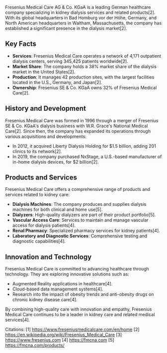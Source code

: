 Fresenius Medical Care AG & Co. KGaA is a leading German healthcare company specializing in kidney dialysis services and related products[2]. With its global headquarters in Bad Homburg vor der Höhe, Germany, and North American headquarters in Waltham, Massachusetts, the company has established a significant presence in the dialysis market[2].

## Key Facts

- **Services**: Fresenius Medical Care operates a network of 4,171 outpatient dialysis centers, serving 345,425 patients worldwide[2].
- **Market Share**: The company holds a 38% market share of the dialysis market in the United States[2].
- **Production**: It manages 42 production sites, with the largest facilities located in the U.S., Germany, and Japan[2].
- **Ownership**: Fresenius SE & Co. KGaA owns 32% of Fresenius Medical Care[2].

## History and Development

Fresenius Medical Care was formed in 1996 through a merger of Fresenius SE & Co. KGaA's dialysis business with W.R. Grace's National Medical Care[2]. Since then, the company has expanded its operations through various acquisitions and developments:

- In 2012, it acquired Liberty Dialysis Holding for $1.5 billion, adding 201 clinics to its network[2].
- In 2019, the company purchased NxStage, a U.S.-based manufacturer of in-home dialysis devices, for $2 billion[2].

## Products and Services

Fresenius Medical Care offers a comprehensive range of products and services related to kidney care:

- **Dialysis Machines**: The company produces and supplies dialysis machines for both clinical and home use[5].
- **Dialyzers**: High-quality dialyzers are part of their product portfolio[5].
- **Vascular Access Care**: Services to maintain and manage vascular access for dialysis patients[4].
- **Renal Pharmacy**: Specialized pharmacy services for kidney patients[4].
- **Laboratory and Diagnostic Services**: Comprehensive testing and diagnostic capabilities[4].

## Innovation and Technology

Fresenius Medical Care is committed to advancing healthcare through technology. They are exploring innovative solutions such as:

- Augmented Reality applications in healthcare[4].
- Cloud-based data management systems[4].
- Research into the impact of obesity trends and anti-obesity drugs on chronic kidney disease care[4].

By combining high-quality care with innovation and empathy, Fresenius Medical Care continues to be a leader in kidney care and related medical services[4].

Citations:
[1] https://www.freseniusmedicalcare.com/en/home
[2] https://en.wikipedia.org/wiki/Fresenius_Medical_Care
[3] https://www.fresenius.com
[4] https://fmcna.com
[5] https://fmcna.com/products/